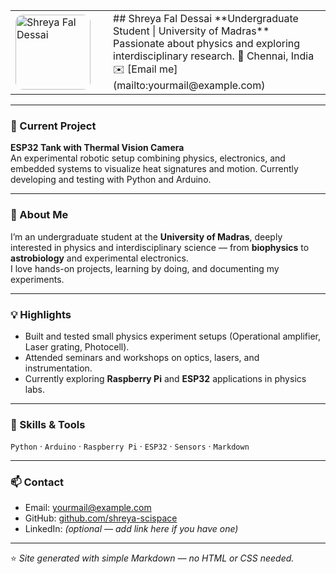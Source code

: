 <!-- Profile photo left, intro right (no HTML beyond this small bit) -->
<table>
  <tr>
    <td width="140">
      <img src="profile.jpg[1].jpg" alt="Shreya Fal Dessai" width="120" style="border-radius:12px;">
    </td>
    <td>
      ## Shreya Fal Dessai  
      **Undergraduate Student | University of Madras**  
      Passionate about physics and exploring interdisciplinary research.  
      📍 Chennai, India  
      ✉️ [Email me](mailto:yourmail@example.com)
    </td>
  </tr>
</table>

---

### 🔭 Current Project
**ESP32 Tank with Thermal Vision Camera**  
An experimental robotic setup combining physics, electronics, and embedded systems to visualize heat signatures and motion. Currently developing and testing with Python and Arduino.

---

### 🧠 About Me
I’m an undergraduate student at the **University of Madras**, deeply interested in physics and interdisciplinary science — from **biophysics** to **astrobiology** and experimental electronics.  
I love hands-on projects, learning by doing, and documenting my experiments.

---

### 💡 Highlights
- Built and tested small physics experiment setups (Operational amplifier, Laser grating, Photocell).  
- Attended seminars and workshops on optics, lasers, and instrumentation.  
- Currently exploring **Raspberry Pi** and **ESP32** applications in physics labs.

---

### 🧰 Skills & Tools
`Python` · `Arduino` · `Raspberry Pi` · `ESP32` · `Sensors` · `Markdown`

---

### 📫 Contact
- Email: [yourmail@example.com](mailto:yourmail@example.com)  
- GitHub: [github.com/shreya-scispace](https://github.com/shreya-scispace)  
- LinkedIn: *(optional — add link here if you have one)*

---

⭐ *Site generated with simple Markdown — no HTML or CSS needed.*
